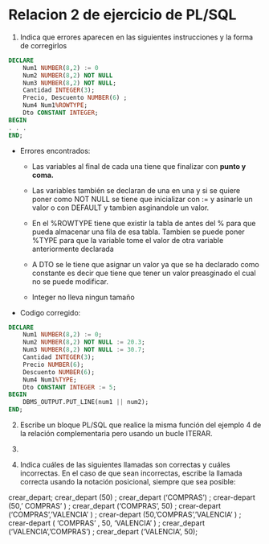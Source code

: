# Relacion 2 de ejercicio de PL/SQL

1. Indica que errores aparecen en las siguientes instrucciones y la forma de corregirlos

```sql
DECLARE
    Num1 NUMBER(8,2) := 0
    Num2 NUMBER(8,2) NOT NULL
    Num3 NUMBER(8,2) NOT NULL;
    Cantidad INTEGER(3);
    Precio, Descuento NUMBER(6) ;
    Num4 Num1%ROWTYPE;
    Dto CONSTANT INTEGER;
BEGIN
. . .
END;
```

- Errores encontrados:

    - Las variables al final de cada una tiene que finalizar con **punto y coma.**

    - Las variables también se declaran de una en una y si se quiere poner como NOT NULL se tiene que inicializar con := y asinarle un valor o con DEFAULT y tambien asginandole un valor.

    - En el %ROWTYPE tiene que existir la tabla de antes del % para que pueda almacenar una fila de esa tabla. Tambien se puede poner %TYPE para que la variable tome el valor de otra variable anteriormente declarada

    - A DTO se le tiene que asignar un valor ya que se ha declarado como constante es decir que tiene que tener un valor preasginado el cual no se puede modificar.
    
    - Integer no lleva ningun tamaño

- Codigo corregido:
```sql
DECLARE
    Num1 NUMBER(8,2) := 0;
    Num2 NUMBER(8,2) NOT NULL := 20.3;
    Num3 NUMBER(8,2) NOT NULL := 30.7;
    Cantidad INTEGER(3);
    Precio NUMBER(6);
    Descuento NUMBER(6);
    Num4 Num1%TYPE;
    Dto CONSTANT INTEGER := 5;
BEGIN
    DBMS_OUTPUT.PUT_LINE(num1 || num2);
END;
```

2. Escribe un bloque PL/SQL que realice la misma  función del ejemplo 4 de la relación complementaria pero usando un bucle ITERAR.


3. 

4. Indica cuáles de las siguientes llamadas son correctas y cuáles incorrectas. En el caso de que sean incorrectas, escribe la llamada correcta usando la notación posicional, siempre que sea posible:

crear_depart; 
crear_depart (50) ;
crear_depart (‘COMPRAS’) ;
crear-depart (50,’ COMPRAS’ ) ;
crear_depart (‘COMPRAS’, 50) ;
crear-depart (‘COMPRAS’,’VALENCIA’ ) ;
crear-depart (50,’COMPRAS’,’VALENCIA’ ) ;
crear-depart ( ‘COMPRAS’ , 50, ‘VALENCIA’ ) ;
crear_depart (‘VALENCIA’,’COMPRAS’) ;
crear_depart (‘VALENCIA’, 50);
